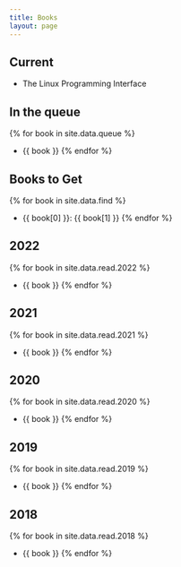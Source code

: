 ```yaml
---
title: Books
layout: page
---
```

## Current
- The Linux Programming Interface

## In the queue
{% for book in site.data.queue %}
  - {{ book }}
{% endfor %}


## Books to Get
{% for book in site.data.find %}
  - {{ book[0] }}: {{ book[1] }}
{% endfor %}

## 2022
{% for book in site.data.read.2022 %}
  - {{ book }}
{% endfor %}

## 2021
{% for book in site.data.read.2021 %}
  - {{ book }}
{% endfor %}

## 2020
{% for book in site.data.read.2020 %}
  - {{ book }}
{% endfor %}

## 2019
{% for book in site.data.read.2019 %}
  - {{ book }}
{% endfor %}

## 2018
{% for book in site.data.read.2018 %}
  - {{ book }}
{% endfor %}

